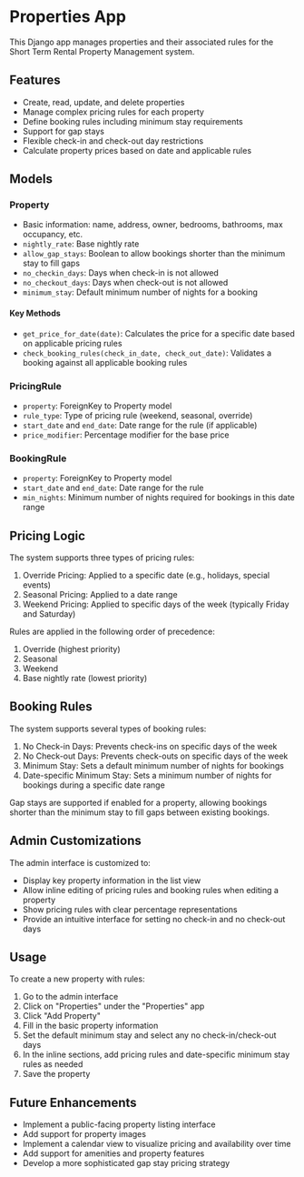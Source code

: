 # Properties App

This Django app manages properties and their associated rules for the Short Term Rental Property Management system.

## Features

- Create, read, update, and delete properties
- Manage complex pricing rules for each property
- Define booking rules including minimum stay requirements
- Support for gap stays
- Flexible check-in and check-out day restrictions
- Calculate property prices based on date and applicable rules

## Models

### Property

- Basic information: name, address, owner, bedrooms, bathrooms, max occupancy, etc.
- `nightly_rate`: Base nightly rate
- `allow_gap_stays`: Boolean to allow bookings shorter than the minimum stay to fill gaps
- `no_checkin_days`: Days when check-in is not allowed
- `no_checkout_days`: Days when check-out is not allowed
- `minimum_stay`: Default minimum number of nights for a booking

#### Key Methods

- `get_price_for_date(date)`: Calculates the price for a specific date based on applicable pricing rules
- `check_booking_rules(check_in_date, check_out_date)`: Validates a booking against all applicable booking rules

### PricingRule

- `property`: ForeignKey to Property model
- `rule_type`: Type of pricing rule (weekend, seasonal, override)
- `start_date` and `end_date`: Date range for the rule (if applicable)
- `price_modifier`: Percentage modifier for the base price

### BookingRule

- `property`: ForeignKey to Property model
- `start_date` and `end_date`: Date range for the rule
- `min_nights`: Minimum number of nights required for bookings in this date range

## Pricing Logic

The system supports three types of pricing rules:

1. Override Pricing: Applied to a specific date (e.g., holidays, special events)
2. Seasonal Pricing: Applied to a date range
3. Weekend Pricing: Applied to specific days of the week (typically Friday and Saturday)

Rules are applied in the following order of precedence:
1. Override (highest priority)
2. Seasonal
3. Weekend
4. Base nightly rate (lowest priority)

## Booking Rules

The system supports several types of booking rules:

1. No Check-in Days: Prevents check-ins on specific days of the week
2. No Check-out Days: Prevents check-outs on specific days of the week
3. Minimum Stay: Sets a default minimum number of nights for bookings
4. Date-specific Minimum Stay: Sets a minimum number of nights for bookings during a specific date range

Gap stays are supported if enabled for a property, allowing bookings shorter than the minimum stay to fill gaps between existing bookings.

## Admin Customizations

The admin interface is customized to:
- Display key property information in the list view
- Allow inline editing of pricing rules and booking rules when editing a property
- Show pricing rules with clear percentage representations
- Provide an intuitive interface for setting no check-in and no check-out days

## Usage

To create a new property with rules:

1. Go to the admin interface
2. Click on "Properties" under the "Properties" app
3. Click "Add Property"
4. Fill in the basic property information
5. Set the default minimum stay and select any no check-in/check-out days
6. In the inline sections, add pricing rules and date-specific minimum stay rules as needed
7. Save the property

## Future Enhancements

- Implement a public-facing property listing interface
- Add support for property images
- Implement a calendar view to visualize pricing and availability over time
- Add support for amenities and property features
- Develop a more sophisticated gap stay pricing strategy